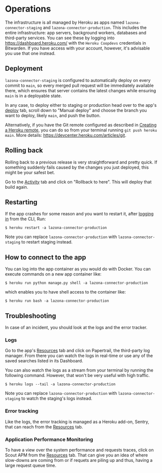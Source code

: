 # Operations

The infrastructure is all managed by Heroku as apps named
`lazona-connector-staging` and `lazona-connector-production`. This includes the
entire infrastructure: app servers, background workers, databases and
third-party services. You can see these by logging into
https://dashboard.heroku.com/ with the `Heroku Coopdevs` credentials in
Bitwarden. If you have access with your account, however, it's advisable you use
that one instead.

## Deployment

`lazona-connector-staging` is configured to automatically deploy on every commit
to `main`, so every merged pull request will be immediately available there,
which ensures that server contains the latest changes while ensuring `main` is
in a deployable state.

In any case, to deploy either to staging or production head over to the app's
[deploy] tab, scroll down to "Manual deploy" and choose the branch you want to
deploy, likely `main`, and push the button.

Alternatively, if you have the Git remote configured as described in [Creating
a Heroku remote], you can do so from your terminal running `git push heroku
main`. More details: https://devcenter.heroku.com/articles/git.

## Rolling back

Rolling back to a previous release is very straightforward and pretty quick. If
something suddenly fails caused by the changes you just deployed, this might be
your safest bet.

Go to the [Activity] tab and click on "Rollback to here". This will deploy that
build again.

## Restarting

If the app crashes for some reason and you want to restart it, after [logging in] from the CLI, Run:

```
$ heroku restart -a lazona-connector-production
```

Note you can replace `lazona-connector-production` with
`lazona-connector-staging` to restart staging instead.

## How to connect to the app

You can log into the app container as you would do with Docker. You can execute
commands on a new app container like:

```
$ heroku run python manage.py shell -a lazona-connector-production
```

which enables you to have shell access to the container like:

```
$ heroku run bash -a lazona-connector-production
```

## Troubleshooting

In case of an incident, you should look at the logs and the error tracker. 

### Logs

Go to the app's [Resources] tab and click on Papertrail, the third-party log
manager. From there you can watch the logs in real-time or use any of the saved
searches listed in its Dashboard.

You can also watch the logs as a stream from your terminal by running the
following command. However, that won't be very useful with high traffic.

```
$ heroku logs --tail -a lazona-connector-production
```

Note you can replace `lazona-connector-production` with
`lazona-connector-staging` to watch the staging's logs instead.

### Error tracking

Like the logs, the error tracking is managed as a Heroku add-on, Sentry, that
can reach from the [Resources] tab.

### Application Performance Monitoring

To have a view over the system performance and requests traces, click on Scout
APM from the [Resources] tab. That can give you an idea of where slow-downs are
coming from or if requets are piling up and thus, having a large request
queue time.


[deploy]: https://dashboard.heroku.com/apps/lazona-connector-staging/deploy/github
[Creating a Heroku remote]: https://devcenter.heroku.com/articles/git#creating-a-heroku-remote
[Resources]: https://dashboard.heroku.com/apps/lazona-connector-staging/resources
[logging in]: https://devcenter.heroku.com/articles/heroku-cli#getting-started
[Activity]: https://dashboard.heroku.com/apps/lazona-connector-staging/activity
